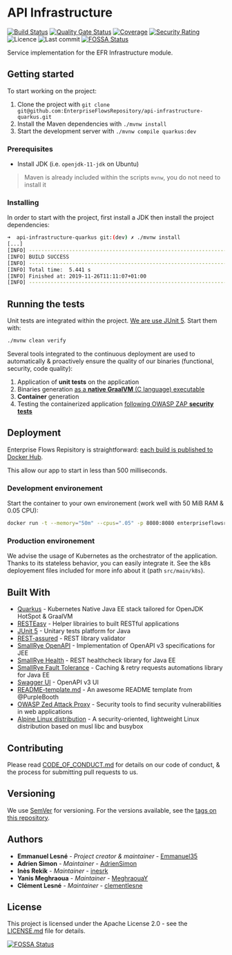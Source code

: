 # API Infrastructure

[![Build Status](https://travis-ci.org/EnterpriseFlowsRepository/api-infrastructure-quarkus.svg?branch=dev)](https://travis-ci.org/EnterpriseFlowsRepository/api-infrastructure-quarkus)
[![Quality Gate Status](https://sonarcloud.io/api/project_badges/measure?project=EnterpriseFlowsRepository_api-infrastructure-quarkus&metric=alert_status)](https://sonarcloud.io/api-infrastructure-quarkus?id=EnterpriseFlowsRepository_api-infrastructure-quarkus)
[![Coverage](https://sonarcloud.io/api/project_badges/measure?project=EnterpriseFlowsRepository_api-infrastructure-quarkus&metric=coverage)](https://sonarcloud.io/api-infrastructure-quarkus?id=EnterpriseFlowsRepository_api-infrastructure-quarkus)
[![Security Rating](https://sonarcloud.io/api/project_badges/measure?project=EnterpriseFlowsRepository_api-infrastructure-quarkus&metric=security_rating)](https://sonarcloud.io/api-infrastructure-quarkus?id=EnterpriseFlowsRepository_api-infrastructure-quarkus)
![Licence](https://img.shields.io/github/license/EnterpriseFlowsRepository/api-infrastructure-quarkus)
![Last commit](https://img.shields.io/github/last-commit/EnterpriseFlowsRepository/api-infrastructure-quarkus)
[![FOSSA Status](https://app.fossa.io/api/projects/git%2Bgithub.com%2FEnterpriseFlowsRepository%2Fapi-infrastructure-quarkus.svg?type=shield)](https://app.fossa.io/projects/git%2Bgithub.com%2FEnterpriseFlowsRepository%2Fapi-infrastructure-quarkus?ref=badge_shield)

Service implementation for the EFR Infrastructure module.

## Getting started

To start working on the project:

1. Clone the project with `git clone git@github.com:EnterpriseFlowsRepository/api-infrastructure-quarkus.git`
2. Install the Maven dependencies with `./mvnw install`
3. Start the development server with `./mvnw compile quarkus:dev`

### Prerequisites

- Install JDK (i.e. `openjdk-11-jdk` on Ubuntu)

> Maven is already included within the scripts `mvnw`, you do not need to install it

### Installing

In order to start with the project, first install a JDK then install the project dependencies:

```bash
➜  api-infrastructure-quarkus git:(dev) ✗ ./mvnw install
[...]
[INFO] ------------------------------------------------------------------------
[INFO] BUILD SUCCESS
[INFO] ------------------------------------------------------------------------
[INFO] Total time:  5.441 s
[INFO] Finished at: 2019-11-26T11:11:07+01:00
[INFO] ------------------------------------------------------------------------
```

## Running the tests

Unit tests are integrated within the project. [We are use JUnit 5](https://junit.org/junit5). Start them with:

```bash
./mvnw clean verify
```

Several tools integrated to the continuous deployment are used to automatically & proactively ensure the quality of our binaries (functional, security, code quality):

1. Application of **unit tests** on the application
2. Binaries generation [as a **native GraalVM** (C language) executable](https://www.graalvm.org/docs/reference-manual/native-image/)
3. **Container** generation
4. Testing the containerized application [following OWASP ZAP **security tests**](https://github.com/zaproxy/zaproxy)

## Deployment

Enterprise Flows Repisitory is straightforward: [each build is published to Docker Hub](https://hub.docker.com/r/enterpriseflowsrepository/api-infrastructure-quarkus).

This allow our app to start in less than 500 milliseconds.

### Development environement

Start the container to your own environement (work well with 50 MiB RAM & 0.05 CPU):

```bash
docker run -t --memory="50m" --cpus=".05" -p 8080:8080 enterpriseflowsrepository/api-infrastructure-quarkus
```

### Production environement

We advise the usage of Kubernetes as the orchestrator of the application. Thanks to its stateless behavior, you can easily integrate it. See the k8s deployement files included for more info about it (path `src/main/k8s`).

## Built With

- [Quarkus](https://quarkus.io) - Kubernetes Native Java EE stack tailored for OpenJDK HotSpot & GraalVM
- [RESTEasy](https://resteasy.github.io) - Helper librairies to built RESTful applications
- [JUnit 5](https://junit.org/junit5) - Unitary tests platform for Java
- [REST-assured](http://rest-assured.io) - REST library validator
- [SmallRye OpenAPI](https://github.com/smallrye/smallrye-open-api) - Implementation of OpenAPI v3 specifications for JEE
- [SmallRye Health](https://github.com/smallrye/smallrye-health) - REST healthcheck library for Java EE
- [SmallRye Fault Tolerance](https://github.com/smallrye/smallrye-fault-tolerance) - Caching & retry requests automations library for Java EE
- [Swagger UI](https://swagger.io/tools/swagger-ui) - OpenAPI v3 UI
- [README-template.md](https://gist.github.com/PurpleBooth/109311bb0361f32d87a2) - An awesome README template from @PurpleBooth
- [OWASP Zed Attack Proxy](https://github.com/zaproxy/zaproxy) - Security tools to find security vulnerabilities in web applications
- [Alpine Linux distribution](https://alpinelinux.org/) - A security-oriented, lightweight Linux distribution based on musl libc and busybox

## Contributing

Please read [CODE_OF_CONDUCT.md](CODE_OF_CONDUCT.md) for details on our code of conduct, & the process for submitting pull requests to us.

## Versioning

We use [SemVer](http://semver.org/) for versioning. For the versions available, see the [tags on this repository](https://github.com/EnterpriseFlowsRepository/api-infrastructure-quarkus/tags).

## Authors

- **Emmanuel Lesné** - *Project creator & maintainer* - [Emmanuel35](https://github.com/Emmanuel35)
- **Adrien Simon** - *Maintainer* - [AdrienSimon](https://github.com/AdrienSimon)
- **Inès Rekik** - *Maintainer* - [inesrk](https://github.com/inesrk)
- **Yanis Meghraoua** - *Maintainer* - [MeghraouaY](https://github.com/MeghraouaY)
- **Clément Lesné** - *Maintainer* - [clementlesne](https://github.com/clementlesne)

## License

This project is licensed under the Apache License 2.0 - see the [LICENSE.md](LICENSE.md) file for details.


[![FOSSA Status](https://app.fossa.io/api/projects/git%2Bgithub.com%2FEnterpriseFlowsRepository%2Fapi-infrastructure-quarkus.svg?type=large)](https://app.fossa.io/projects/git%2Bgithub.com%2FEnterpriseFlowsRepository%2Fapi-infrastructure-quarkus?ref=badge_large)